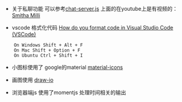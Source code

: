 - 关于私聊功能 可以参考[chat-server.js](https://github.com/yiqing95/nodejs-chat-complete/blob/master/lib/chat-server.js)
上面的在youtube上是有视频的：[Smitha Milli
](http://youtu.be/c01OHDUpDMU)

- vscode 格式化代码 [How do you format code in Visual Studio Code (VSCode)](https://stackoverflow.com/questions/29973357/how-do-you-format-code-in-visual-studio-code-vscode)
~~~
    On Windows Shift + Alt + F
    On Mac Shift + Option + F
    On Ubuntu Ctrl + Shift + I
~~~

- 小图标使用了 google的material [material-icons](https://material.io/icons/)    

- 画图使用 [draw-io](https://www.draw.io)

- 浏览器端js 使用了momentjs 处理时间相关的输出